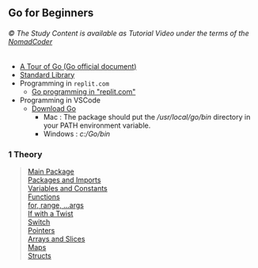 
## Go for Beginners

###### © The Study Content is available as Tutorial Video under the terms of the [NomadCoder](https://nomadcoders.co/go-for-beginners/lobby) 

- [A Tour of Go (Go official document)](https://go.dev/tour/basics/1)
- [Standard Library](https://pkg.go.dev/std)
- Programming in `replit.com`
    - [Go programming in "replit.com"](https://replit.com/)
- Programming in VSCode
    - [Download Go](https://go.dev/dl/)
        - Mac : The package should put the */usr/local/go/bin* directory in your PATH environment variable. 
        - Windows : *c:/Go/bin*

### 1 Theory
> [Main Package](./mp.md)  
> [Packages and Imports](./pi.md)  
> [Variables and Constants](./vc.md)  
> [Functions](./functions.md)    
> [for, range, ...args](./for.md)  
> [If with a Twist](./if.md)  
> [Switch](./switch.md)  
> [Pointers](./pointers.md)  
> [Arrays and Slices](./as.md)  
> [Maps](./maps.md)  
> [Structs](./structs.md)  



<!--
* IMPORTANT CONCEPT
    * channels
    * go routines

### 2 Bank & Dictionary Projects

### 3 URL Checker & Go Routines

### 4 Job Scrapper

### 5 Web Server With ECHO
-->

